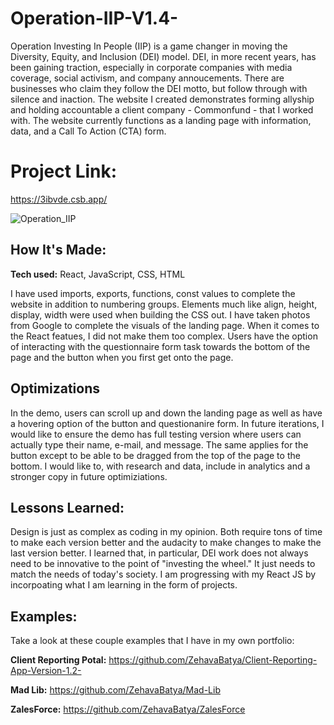 # Operation-IIP-V1.4-
Operation Investing In People (IIP) is a game changer in moving the Diversity, Equity, and Inclusion (DEI) model. DEI, in more recent years, has been gaining traction, especially in corporate companies with media coverage, social activism, and company annoucements. There are businesses who claim they follow the DEI motto, but follow through with silence and inaction. The website I created demonstrates forming allyship and holding accountable a client company - Commonfund - that I worked with. The website currently functions as a landing page with information, data, and a Call To Action (CTA) form. 

# Project Link:
https://3ibvde.csb.app/

![Operation_IIP](https://user-images.githubusercontent.com/84485729/187097910-890832d6-e257-475b-abf6-6dd02b47d56e.gif)

## How It's Made:

**Tech used:** React, JavaScript, CSS, HTML 

I have used imports, exports, functions, const values to complete the website in addition to numbering groups. Elements much like align, height, display, width were used when building the CSS out. I have taken photos from Google to complete the visuals of the landing page. When it comes to the React featues, I did not make them too complex. Users have the option of interacting with the questionnaire form task towards the bottom of the page and the button when you first get onto the page.  

## Optimizations

In the demo, users can scroll up and down the landing page as well as have a hovering option of the button and questionanire form. In future iterations, I would like to ensure the demo has full testing version where users can actually type their name, e-mail, and message. The same applies for the button except to be able to be dragged from the top of the page to the bottom. I would like to, with research and data, include in analytics and a stronger copy in future optimiziations. 

## Lessons Learned:

Design is just as complex as coding in my opinion. Both require tons of time to make each version better and the audacity to make changes to make the last version better. I learned that, in particular, DEI work does not always need to be innovative to the point of "investing the wheel." It just needs to match the needs of today's society. I am progressing with my React JS by incorpoating what I am learning in the form of projects. 

## Examples:
Take a look at these couple examples that I have in my own portfolio:

**Client Reporting Potal:** https://github.com/ZehavaBatya/Client-Reporting-App-Version-1.2-

**Mad Lib:** https://github.com/ZehavaBatya/Mad-Lib

**ZalesForce:** https://github.com/ZehavaBatya/ZalesForce
